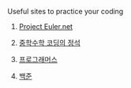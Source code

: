 Useful sites to practice your coding



1. [Project Euler.net](https://projecteuler.net/)

2. [중학수학 코딩의 정석](https://wikidocs.net/book/2195)

3. [프로그래머스](https://programmers.co.kr/)

4. [백준](https://code.plus/)

